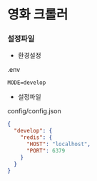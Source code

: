 # 영화 크롤러

### 설정파일 

* 환경설정

.env

```
MODE=develop
```

* 설정파일


config/config.json

```json
{
  "develop": {
    "redis": {
      "HOST": "localhost",
      "PORT": 6379
    }
  }
}
```